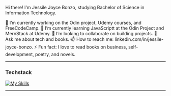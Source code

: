 Hi there!
I'm Jessile Joyce Bonzo, studying Bachelor of Science in Information Technology.

🔭 I’m currently working on the Odin project, Udemy courses, and FreeCodeCamp.
🌱 I’m currently learning JavaScriptt at the Odin Project and MernStack at Udemy.
👯 I’m looking to collaborate on building projects.
💬 Ask me about tech and books.
📫 How to reach me: linkedin.com/in/jessile-joyce-bonzo.
⚡ Fun fact: I love to read books on business, self-development, poetry, and novels.

<hr/>
<h3>Techstack</h3>

[![My Skills](https://skillicons.dev/icons?i=git,js,ts,html,css,tailwindcss,figma,react,redux,bootstrap,npm,vite,wordpress,webflow,unity)](https://skillicons.dev)

<hr/>
